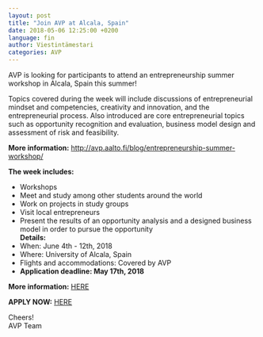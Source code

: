 ```yaml
---
layout: post
title: "Join AVP at Alcala, Spain"
date: 2018-05-06 12:25:00 +0200
language: fin
author: Viestintämestari
categories: AVP
---
```

AVP is looking for participants to attend an entrepreneurship summer workshop in
Alcala, Spain this summer!
 
Topics covered during the week will include discussions of entrepreneurial mindset and competencies, creativity and innovation, and the entrepreneurial process. Also introduced are core entrepreneurial topics such as opportunity recognition and evaluation, business model design and assessment of risk and feasibility.

**More information:** <http://avp.aalto.fi/blog/entrepreneurship-summer-workshop/>

**The week includes:**

- Workshops
- Meet and study among other students around the world
- Work on projects in study groups
- Visit local entrepreneurs
- Present the results of an opportunity analysis and a designed business model in order to pursue the opportunity<br>
**Details:**
- When: June 4th - 12th, 2018
- Where: University of Alcala, Spain
- Flights and accommodations: Covered by AVP
- **Application deadline: May 17th, 2018**
 
**More information:** [HERE](http://avp.aalto.fi/blog/entrepreneurship-summer-workshop/)

**APPLY NOW:** [HERE](https://docs.google.com/forms/d/e/1FAIpQLSfj0QJawkljsT6JNqPUUUrei1TwWZ-bl3o0qNbPsv5qh1Gj-g/viewform)

Cheers!<br>
AVP Team
